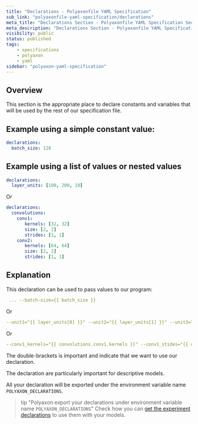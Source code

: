 ```yaml
---
title: "Declarations - Polyaxonfile YAML Specification"
sub_link: "polyaxonfile-yaml-specification/declarations"
meta_title: "Declarations Section - Polyaxonfile YAML Specification Sections - Polyaxon References"
meta_description: "Declarations Section - Polyaxonfile YAML Specification Sections."
visibility: public
status: published
tags:
    - specifications
    - polyaxon
    - yaml
sidebar: "polyaxon-yaml-specification"
---
```


## Overview 

This section is the appropriate place to declare constants and variables
that will be used by the rest of our specification file.

## Example using a simple constant value:

```yaml
declarations:
  batch_size: 128
```

## Example using a list of values or nested values

```yaml
declarations:
  layer_units: [100, 200, 10]
```
Or
```yaml
declarations:
  convolutions:
    conv1:
       kernels: [32, 32]
       size: [2, 2]
       strides: [1, 1]
    conv2:
       kernels: [64, 64]
       size: [2, 2]
       strides: [1, 1]
```

## Explanation

This declaration can be used to pass values to our program:

```yaml
 ... --batch-size={{ batch_size }}
```
Or
```yaml
--unit1="{{ layer_units[0] }}" --unit2="{{ layer_units[1] }}" --unit3="{{ layer_units[2] }}"
```
Or
```yaml
--conv1_kernels="{{ convolutions.conv1.kernels }}" --conv1_stides="{{ convolutions.conv1.strides }}" ...
```

The double-brackets is important and indicate that we want to use our declaration.

The declaration are particularly important for descriptive models.

All your declaration will be exported under the environment variable name `POLYAXON_DECLARATIONS`.

> tip "Polyaxon export your declarations under environment variable name `POLYAXON_DECLARATIONS`"
> Check how you can [get the experiment declarations](/references/polyaxon-tracking-api/in-cluster/#hyperparams) to use them with your models.
